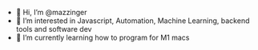 - 👋 Hi, I’m @mazzinger
- 👀 I’m interested in Javascript, Automation, Machine Learning, backend tools and software dev
- 🌱 I’m currently learning how to program for M1 macs


<!---
mazzinger/mazzinger is a ✨ special ✨ repository because its `README.md` (this file) appears on your GitHub profile.
You can click the Preview link to take a look at your changes.
--->

